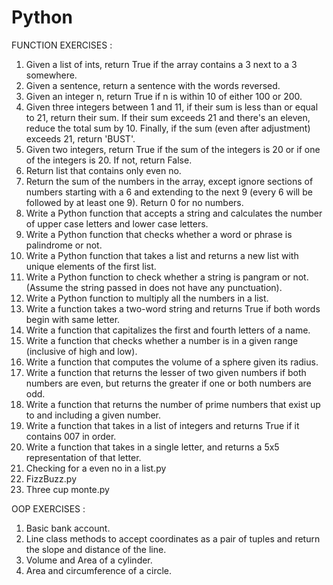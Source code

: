 # Python

FUNCTION EXERCISES :

1. Given a list of ints, return True if the array contains a 3 next to a 3 somewhere.
2. Given a sentence, return a sentence with the words reversed.
3. Given an integer n, return True if n is within 10 of either 100 or 200.
4. Given three integers between 1 and 11, if their sum is less than or equal to 21, return their sum. If their sum exceeds 21 and there's an eleven, reduce the total sum by 10. Finally, if the sum (even after adjustment) exceeds 21, return 'BUST'.
5. Given two integers, return True if the sum of the integers is 20 or if one of the integers is 20. If not, return False.
6. Return list that contains only even no.
7. Return the sum of the numbers in the array, except ignore sections of numbers starting with a 6 and extending to the next 9 (every 6 will be followed by at least one 9). Return 0 for no numbers.
8. Write a Python function that accepts a string and calculates the number of upper case letters and lower case letters.
9. Write a Python function that checks whether a word or phrase is palindrome or not.
10. Write a Python function that takes a list and returns a new list with unique elements of the first list.
11. Write a Python function to check whether a string is pangram or not. (Assume the string passed in does not have any punctuation).
12. Write a Python function to multiply all the numbers in a list.
13. Write a function takes a two-word string and returns True if both words begin with same letter.
14. Write a function that capitalizes the first and fourth letters of a name.
15. Write a function that checks whether a number is in a given range (inclusive of high and low).
16. Write a function that computes the volume of a sphere given its radius.
17. Write a function that returns the lesser of two given numbers if both numbers are even, but returns the greater if one or both numbers are odd.
18. Write a function that returns the number of prime numbers that exist up to and including a given number.
19. Write a function that takes in a list of integers and returns True if it contains 007 in order.
20. Write a function that takes in a single letter, and returns a 5x5 representation of that letter.
21. Checking for a even no in a list.py
22. FizzBuzz.py
23. Three cup monte.py

                    
OOP EXERCISES : 

1. Basic bank account.
2. Line class methods to accept coordinates as a pair of tuples and return the slope and distance of the line.
3. Volume and Area of a cylinder.
4. Area and circumference of a circle.

